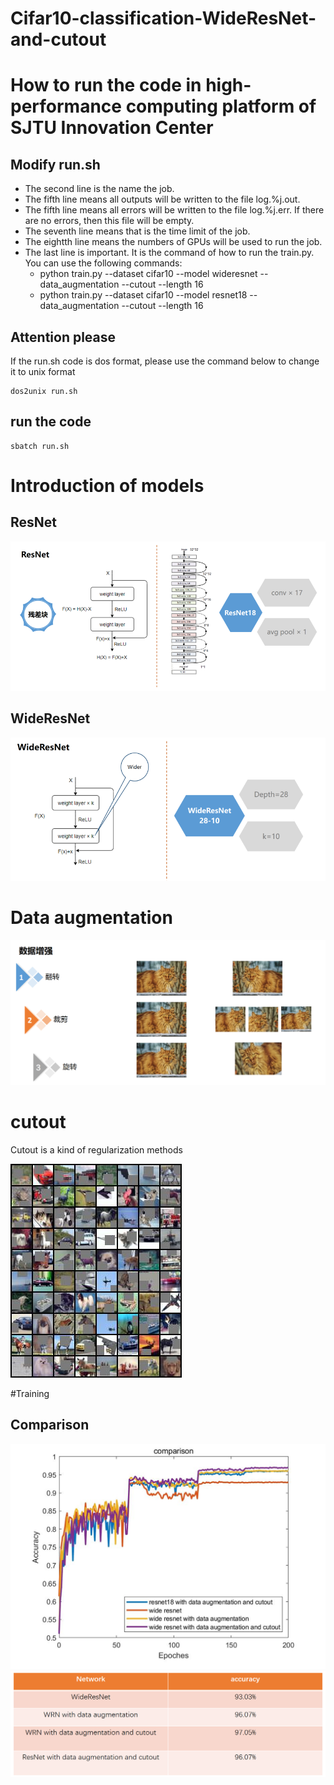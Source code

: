# Cifar10-classification-WideResNet-and-cutout
# How to run the code in high-performance computing platform of SJTU Innovation Center
## Modify run.sh
- The second line is the name the job.
- The fifth line means all outputs will be written to the file log.%j.out.
- The fifth line means all errors will be written to the file log.%j.err. If there are no errors, then this file will be empty.
- The seventh line means that is the time limit of the job.
- The eightth line means the numbers of GPUs will be used to run the job.
- The last line is important. It is the command of how to run the train.py. You can use the following commands:
  - python train.py --dataset cifar10 --model wideresnet --data_augmentation --cutout --length 16
  - python train.py --dataset cifar10 --model resnet18 --data_augmentation --cutout --length 16
## Attention please
If the run.sh code is dos format, please use the command below to change it to unix format
```
dos2unix run.sh
```
## run the code
```
sbatch run.sh
```
# Introduction of models
## ResNet
![fig](https://github.com/ArtechStark/Cifar10-classification-WideResNet-and-cutout/blob/master/images/ResNet.png)
## WideResNet
![title](https://github.com/ArtechStark/Cifar10-classification-WideResNet-and-cutout/blob/master/images/WideResNet.png)
# Data augmentation
![title](https://github.com/ArtechStark/Cifar10-classification-WideResNet-and-cutout/blob/master/images/DataAugmentation.png)
# cutout
Cutout is a kind of regularization methods

![title](https://github.com/ArtechStark/Cifar10-classification-WideResNet-and-cutout/blob/master/images/cutout_on_cifar10.jpg)

#Training
## Comparison
![title](https://github.com/ArtechStark/Cifar10-classification-WideResNet-and-cutout/blob/master/images/comparison.png)
![title](https://github.com/ArtechStark/Cifar10-classification-WideResNet-and-cutout/blob/master/images/comparison2.png)
